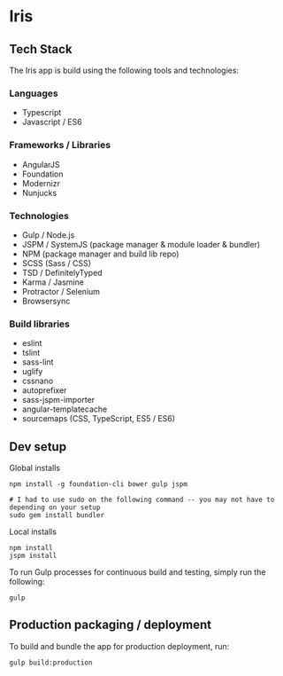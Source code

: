 # Iris

## Tech Stack

The Iris app is build using the following tools and technologies:

### Languages

* Typescript
* Javascript / ES6

### Frameworks / Libraries

* AngularJS
* Foundation
* Modernizr
* Nunjucks

### Technologies

* Gulp / Node.js
* JSPM / SystemJS (package manager & module loader & bundler)
* NPM (package manager and build lib repo)
* SCSS (Sass / CSS)
* TSD / DefinitelyTyped
* Karma / Jasmine
* Protractor / Selenium
* Browsersync

### Build libraries

* eslint
* tslint
* sass-lint
* uglify
* cssnano
* autoprefixer
* sass-jspm-importer
* angular-templatecache
* sourcemaps (CSS, TypeScript, ES5 / ES6)


## Dev setup

Global installs

```
npm install -g foundation-cli bower gulp jspm

# I had to use sudo on the following command -- you may not have to depending on your setup
sudo gem install bundler

```

Local installs

```
npm install
jspm install
```

To run Gulp processes for continuous build and testing, simply run the following: 

```
gulp
```


## Production packaging / deployment

To build and bundle the app for production deployment, run:

```
gulp build:production
```
